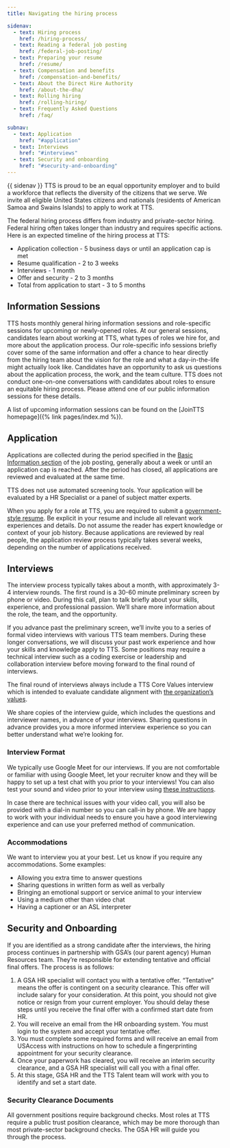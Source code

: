 ```yaml
---
title: Navigating the hiring process

sidenav:
  - text: Hiring process
    href: /hiring-process/
  - text: Reading a federal job posting
    href: /federal-job-posting/
  - text: Preparing your resume
    href: /resume/
  - text: Compensation and benefits
    href: /compensation-and-benefits/
  - text: About the Direct Hire Authority
    href: /about-the-dha/
  - text: Rolling hiring
    href: /rolling-hiring/
  - text: Frequently Asked Questions
    href: /faq/

subnav:
  - text: Application
    href: "#application"
  - text: Interviews
    href: "#interviews"
  - text: Security and onboarding
    href: "#security-and-onboarding"
---
```


{{ sidenav }} TTS is proud to be an equal opportunity employer and to build a workforce that reflects the diversity of the citizens that we serve. We invite all eligible United States citizens and nationals (residents of American Samoa and Swains Islands) to apply to work at TTS. 

The federal hiring process differs from industry and private-sector hiring. Federal hiring often takes longer than industry and requires specific actions. Here is an expected timeline of the hiring process at TTS:

- Application collection - 5 business days or until an application cap is met
- Resume qualification - 2 to 3 weeks
- Interviews - 1 month
- Offer and security - 2 to 3 months
- Total from application to start - 3 to 5 months

## Information Sessions

TTS hosts monthly general hiring information sessions and role-specific sessions for upcoming or newly-opened roles. At our general sessions, candidates learn about working at TTS, what types of roles we hire for, and more about the application process. Our role-specific info sessions briefly cover some of the same information and offer a chance to hear directly from the hiring team about the vision for the role and what a day-in-the-life might actually look like. Candidates have an opportunity  to ask us questions about the application process, the work, and the team culture. 
TTS does not conduct one-on-one conversations with candidates about roles to ensure an equitable hiring process. Please attend one of our public information sessions for these details.

A list of upcoming information sessions can be found on the [JoinTTS
homepage]({% link pages/index.md %}).

## Application

Applications are collected during the period specified in the [Basic Information section](https://join.tts.gsa.gov/federal-job-posting/#basic-information/) of the job posting, generally about a week or until an application cap is reached. After the period has closed, all applications are reviewed and evaluated  at the same time.

TTS does not use automated screening tools. Your application will be evaluated by a HR Specialist or a panel of subject matter experts. 

When you apply for a role at TTS, you are required to submit a [government-style resume](https://join.tts.gsa.gov/resume/). Be explicit in your resume and include all relevant work experiences and details. Do not assume the reader has expert knowledge or context of your job history. Because applications are reviewed by real people, the application review process typically takes several weeks, depending on the number of applications received.

## Interviews

The interview process typically takes about a month, with approximately 3-4 interview rounds. The first round is a 30-60 minute preliminary screen by phone or video. During this call, plan to talk briefly about your skills, experience, and professional passion. We’ll share more information about the role, the team, and the opportunity.

If you advance past the preliminary screen, we’ll invite you to a series of formal video interviews with various TTS team members. During these longer conversations, we will discuss your past work experience and how your skills and knowledge apply to TTS. Some positions may require a technical interview such as a coding exercise or leadership and collaboration interview before moving forward to the final round of interviews. 

The final round of interviews always include a TTS Core Values interview which is intended to evaluate candidate alignment with [the organization’s values](https://handbook.tts.gsa.gov/about-us/tts-history/#our-values).

We share copies of the interview guide, which includes the questions and interviewer names, in advance of your interviews. Sharing questions in advance provides you a more informed interview experience so you can better understand what we’re looking for. 


### Interview Format

We typically use Google Meet for our interviews. If you are not comfortable or familiar with using Google Meet, let your recruiter know and they will be happy to set up a test chat with you prior to your interviews! You can also test your sound and video prior to your interview using [these instructions](https://support.google.com/meet/answer/10409699?hl=en).

In case there are technical issues with your video call, you will also be provided with a dial-in number so you can call-in by phone.
We are happy to work with your individual needs to ensure you have a good interviewing experience and can use your preferred method of communication.


### Accommodations

We want to interview you at your best. Let us know if you require  any accommodations. Some examples:

- Allowing you extra time to answer questions
- Sharing questions in written form as well as verbally
- Bringing an emotional support or service animal to your interview
- Using a medium other than video chat
- Having a captioner or an ASL interpreter

## Security and Onboarding

If you are identified as a strong candidate after the interviews, the hiring process continues in partnership with GSA’s (our parent agency) Human Resources team. They’re responsible for extending tentative and official final offers. The process is as follows:
1. A GSA HR specialist will contact you with a tentative offer. “Tentative” means the offer is contingent on a security clearance. This offer will include salary for your consideration. At this point, you should not give notice or resign from your current employer. You should delay these steps until you receive the final offer with a confirmed start date from HR.
2. You will receive an email from the HR onboarding system. You must login to the system and accept your tentative offer.
3. You must complete some required forms and will receive an email from USAccess with instructions on how to schedule a fingerprinting appointment for your security clearance.
4. Once your paperwork has cleared, you will receive an interim security clearance, and a GSA HR specialist will call you with a final offer.
5. At this stage, GSA HR and the TTS Talent team will work with you to identify and set a start date.

### Security Clearance Documents

All government positions require background checks. Most roles at TTS require a public trust position clearance, which may be more thorough than most private-sector background checks. The GSA HR will guide you through the process.

